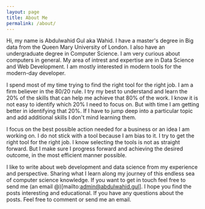 ```yaml
---
layout: page
title: About Me
permalink: /about/
---
```


Hi, my name is Abdulwahid Gul aka Wahid. I have a master's degree in Big data from the Queen Mary University of London. I also have an undergraduate degree in Computer Science. I am very curious about computers in general. My area of intrest and expertise are in Data Science and Web Development. I am mostly interested in modern tools for the modern-day developer.

I spend most of my time trying to find the right tool for the right job. I am a firm believer in the 80/20 rule. I try my best to understand and learn the 20% of the skills that can help me achieve that 80% of the work. I know it is not easy to identify which 20% I need to focus on. But with time I am getting better in identifying that 20%. If I have to jump deep into a particular topic and add additional skills I don't mind learning them.

I focus on the best possible action needed for a business or an idea I am working on. I do not stick with a tool because I am bias to it. I try to get the right tool for the right job. I know selecting the tools is not as straight forward. But I make sure I progress forward and achieving the desired outcome, in the most efficient manner possible.

I like to write about web development and data science from my experience and perspective. Sharing what I learn along my journey of this endless sea of computer science knowledge. If you want to get in touch feel free to send me (an email @)[mailto:admin@abdulwahid.gul]. I hope you find the posts interesting and educational. If you have any questions about the posts. Feel free to comment or send me an email.
